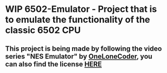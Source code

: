# WIP 6502-Emulator - Project that is to emulate the functionality of the classic 6502 CPU
## This project is being made by following the video series "NES Emulator" by [OneLoneCoder](https://OneLoneCoder.com), you can also find the license [HERE](./LICENSE)


